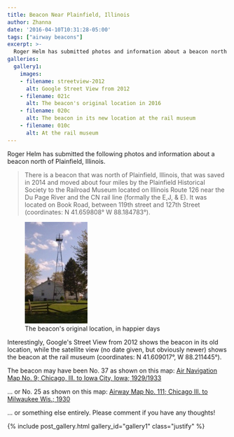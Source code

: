 ```yaml
---
title: Beacon Near Plainfield, Illinois
author: Zhanna
date: '2016-04-10T10:31:28-05:00'
tags: ["airway beacons"]
excerpt: >-
  Roger Helm has submitted photos and information about a beacon north of Plainfield, Illinois. 
galleries:
  gallery1:
    images:    
    - filename: streetview-2012
      alt: Google Street View from 2012       
    - filename: 021c
      alt: The beacon's original location in 2016       
    - filename: 020c
      alt: The beacon in its new location at the rail museum    
    - filename: 010c
      alt: At the rail museum        
---
```


Roger Helm has submitted the following photos and information about a beacon north of Plainfield, Illinois.

> There is a beacon that was north of Plainfield, Illinois, that was saved in 2014 and moved about four miles by the Plainfield Historical Society to the Railroad Museum located on Illinois Route 126 near the Du Page River and the CN rail line (formally the E,J, & E). It was located on Book Road, between 119th street and 127th Street (coordinates: N 41.659808° W 88.184783°).

<figure class="alignright">
    <img src="/assets/img/posts/Book-Rd.-BeaconCropped-04.17.12.jpg" alt="The beacon's original location, in happier days" title="The beacon's original location, in happier days">
    <figcaption>The beacon's original location, in happier days</figcaption>
</figure>

Interestingly, Google's Street View from 2012 shows the beacon in its old location, while the satellite view (no date given, but obviously newer) shows the beacon at the rail museum (coordinates: N 41.609017°, W 88.211445°).  

The beacon may have been No. 37 as shown on this map: [Air Navigation Map No. 9; Chicago, Ill. to Iowa City, Iowa; 1929/1933](https://www.loc.gov/resource/g3701pm.gct00064/?sp=20)

... or No. 25 as shown on this map: [Airway Map No. 111; Chicago Ill. to Milwaukee Wis.; 1930](https://www.loc.gov/resource/g3701pm.gct00064/?sp=143)

... or something else entirely. Please comment if you have any thoughts!

{% include post_gallery.html gallery_id="gallery1" class="justify" %}
